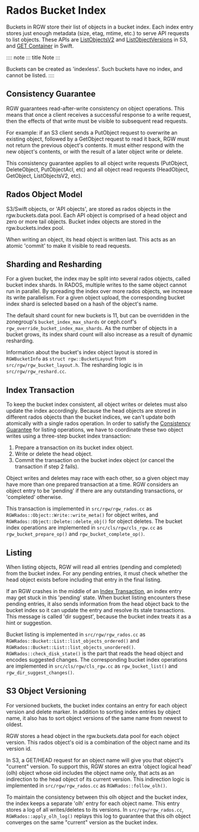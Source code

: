 # Rados Bucket Index

Buckets in RGW store their list of objects in a bucket index. Each index
entry stores just enough metadata (size, etag, mtime, etc.) to serve API
requests to list objects. These APIs are
[ListObjectsV2](https://docs.aws.amazon.com/AmazonS3/latest/API/API_ListObjects.html)
and
[ListObjectVersions](https://docs.aws.amazon.com/AmazonS3/latest/API/API_ListObjectVersions.html)
in S3, and [GET
Container](https://docs.openstack.org/api-ref/object-store/?expanded=show-container-details-and-list-objects-detail#show-container-details-and-list-objects)
in Swift.

:::: note
::: title
Note
:::

Buckets can be created as \'indexless\'. Such buckets have no index, and
cannot be listed.
::::

## Consistency Guarantee

RGW guarantees read-after-write consistency on object operations. This
means that once a client receives a successful response to a write
request, then the effects of that write must be visible to subsequent
read requests.

For example: if an S3 client sends a PutObject request to overwrite an
existing object, followed by a GetObject request to read it back, RGW
must not return the previous object\'s contents. It must either respond
with the new object\'s contents, or with the result of a later object
write or delete.

This consistency guarantee applies to all object write requests
(PutObject, DeleteObject, PutObjectAcl, etc) and all object read
requests (HeadObject, GetObject, ListObjectsV2, etc).

## Rados Object Model

S3/Swift objects, or \'API objects\', are stored as rados objects in the
rgw.buckets.data pool. Each API object is comprised of a head object and
zero or more tail objects. Bucket index objects are stored in the
rgw.buckets.index pool.

When writing an object, its head object is written last. This acts as an
atomic \'commit\' to make it visible to read requests.

## Sharding and Resharding

For a given bucket, the index may be split into several rados objects,
called bucket index shards. In RADOS, multiple writes to the same object
cannot run in parallel. By spreading the index over more rados objects,
we increase its write parallelism. For a given object upload, the
corresponding bucket index shard is selected based on a hash of the
object\'s name.

The default shard count for new buckets is 11, but can be overridden in
the zonegroup\'s `bucket_index_max_shards` or ceph.conf\'s
`rgw_override_bucket_index_max_shards`. As the number of objects in a
bucket grows, its index shard count will also increase as a result of
dynamic resharding.

Information about the bucket\'s index object layout is stored in
`RGWBucketInfo` as `struct rgw::BucketLayout` from
`src/rgw/rgw_bucket_layout.h`. The resharding logic is in
`src/rgw/rgw_reshard.cc`.

## Index Transaction

To keep the bucket index consistent, all object writes or deletes must
also update the index accordingly. Because the head objects are stored
in different rados objects than the bucket indices, we can\'t update
both atomically with a single rados operation. In order to satisfy the
[Consistency Guarantee](#consistency-guarantee) for listing operations,
we have to coordinate these two object writes using a three-step bucket
index transaction:

1.  Prepare a transaction on its bucket index object.
2.  Write or delete the head object.
3.  Commit the transaction on the bucket index object (or cancel the
    transaction if step 2 fails).

Object writes and deletes may race with each other, so a given object
may have more than one prepared transaction at a time. RGW considers an
object entry to be \'pending\' if there are any outstanding
transactions, or \'completed\' otherwise.

This transaction is implemented in `src/rgw/rgw_rados.cc` as
`RGWRados::Object::Write::write_meta()` for object writes, and
`RGWRados::Object::Delete::delete_obj()` for object deletes. The bucket
index operations are implemented in `src/cls/rgw/cls_rgw.cc` as
`rgw_bucket_prepare_op()` and `rgw_bucket_complete_op()`.

## Listing

When listing objects, RGW will read all entries (pending and completed)
from the bucket index. For any pending entries, it must check whether
the head object exists before including that entry in the final listing.

If an RGW crashes in the middle of an [Index
Transaction](#index-transaction), an index entry may get stuck in this
\'pending\' state. When bucket listing encounters these pending entries,
it also sends information from the head object back to the bucket index
so it can update the entry and resolve its stale transactions. This
message is called \'dir suggest\', because the bucket index treats it as
a hint or suggestion.

Bucket listing is implemented in `src/rgw/rgw_rados.cc` as
`RGWRados::Bucket::List::list_objects_ordered()` and
`RGWRados::Bucket::List::list_objects_unordered()`.
`RGWRados::check_disk_state()` is the part that reads the head object
and encodes suggested changes. The corresponding bucket index operations
are implemented in `src/cls/rgw/cls_rgw.cc` as `rgw_bucket_list()` and
`rgw_dir_suggest_changes()`.

## S3 Object Versioning

For versioned buckets, the bucket index contains an entry for each
object version and delete marker. In addition to sorting index entries
by object name, it also has to sort object versions of the same name
from newest to oldest.

RGW stores a head object in the rgw.buckets.data pool for each object
version. This rados object\'s oid is a combination of the object name
and its version id.

In S3, a GET/HEAD request for an object name will give you that
object\'s \"current\" version. To support this, RGW stores an extra
\'object logical head\' (olh) object whose oid includes the object name
only, that acts as an indirection to the head object of its current
version. This indirection logic is implemented in `src/rgw/rgw_rados.cc`
as `RGWRados::follow_olh()`.

To maintain the consistency between this olh object and the bucket
index, the index keeps a separate \'olh\' entry for each object name.
This entry stores a log of all writes/deletes to its versions. In
`src/rgw/rgw_rados.cc`, `RGWRados::apply_olh_log()` replays this log to
guarantee that this olh object converges on the same \"current\" version
as the bucket index.
